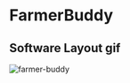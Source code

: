 # FarmerBuddy
## Software Layout gif
![farmer-buddy](https://user-images.githubusercontent.com/53407160/94340418-6bf4e900-0023-11eb-9189-969df2124525.gif)

